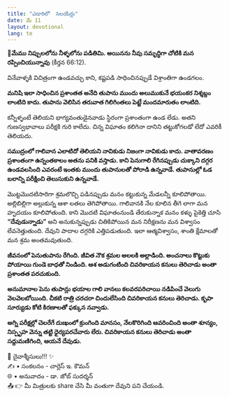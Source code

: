 ```yaml
---
title: "ఎడారిలో  సెలయేర్లు"
date: మే 11
layout: devotional
lang: te
---
```



**📖మేము నిప్పులలోను నీళ్ళలోను పడితిమి. అయినను నీవు సమృద్ధిగా చోటికి మన రప్పించియున్నావు**
(కీర్తన 66:12). 

వినేవాళ్ళకి విచిత్రంగా ఉండవచ్చు కాని, కష్టపడి సాధించినప్పుడే విశ్రాంతిగా ఉండగలం. 

**మనిషి ఇలా సాధించిన ప్రశాంతత అనేది తుపాను ముందు అలుముకునే భయంకర నిశ్శబ్దం లాంటిది కాదు. తుపాను వెలిసిన తరువాత గిలిగింతలు పెట్టే మందమారుతం లాంటిది.**

కన్నీళ్ళంటే తెలియని భాగ్యవంతుడైనవాడు స్థిరంగా ప్రశాంతంగా ఉండ లేడు. అతని గుణస్వభావాలు పరీక్షకి గురి కాలేదు. చిన్న విఘాతం కలిగినా దానిని తట్టుకోగలడో లేదో ఎవరికీ తెలియదు. 

**సముద్రంలో గాలివాన ఎలాటిదో తెలియని నావికుడు నిజంగా నావికుడు కాదు. వాతావరణం ప్రశాంతంగా ఉన్నంతకాలం అతను పనికి వస్తాడు. కాని పెనుగాలి రేగినప్పుడు చుక్కాని దగ్గర ఉండవలసింది ఎవరంటే ఇంతకు ముందు తుపానులతో పోరాడి ఉన్నవాడే. తుపానుల్లో ఓడ బలాన్ని పరీక్షించి తెలుసుకుని ఉన్నవాడే.**

మొట్టమొదటిసారిగా శ్రమలొచ్చి పడినప్పుడు మనం కట్టుకున్న మేడలన్నీ కూలిపోతాయి. అల్లిబిల్లిగా అల్లుకున్న ఆశా లతలు తెగిపోతాయి. గాలివానకి నేల కూలిన తీగె లాగా మన హృదయం కూలిపోతుంది. కాని మొదటి విఘాతంనుండి తేరుకున్నాక మనం కళ్ళు పైకెత్తి చూసి **“దేవుడున్నాడు”** అని అనుకున్నప్పుడు చితికిపోయిన మన నిరీక్షణను మన విశ్వాసం లేవనెత్తుతుంది. దేవుని పాదాల దగ్గరికి ఎత్తిపడుతుంది. ఇలా ఆత్మవిశ్వాసం, శాంతి క్షేమాలతో మన శ్రమ అంతమవుతుంది.

**జీవనంలో పెనుతుపాను రేగింది. జీవిత నౌక శ్రమల అలలకి అల్లాడింది. అంచనాలు కొట్టుకు పోయాయి గుండె బాధతో నిండింది. ఆశ అడుగంటింది చివరికాయన కనులు తెరిచాడు అంతా ప్రశాంతత పరచుకుంది.**

**అనుమానాల పెను తుపాన్లు భయాల గాలి వానలు కలవరపరిచాయి నడిపించే వెలుగు వెలవెలబోయింది. చీకటి రాత్రి చరచరా చిందులేసింది చివరికాయన కనులు తెరిచాడు. కృపా సూర్యుడు కోటి కిరణాలతో ఫక్కున నవ్వాడు.**

**అగ్ని పరీక్షల్లో చెలరేగే దుఃఖంలో క్రుంగింది మానసం, నేలకొరిగింది ఆవరించింది అంతా శూన్యం, నిస్పృహ వెన్ను తట్టి ధైర్యపరచేవారు లేరు. చివరికాయన కనులు తెరిచాడు అంతా సద్దుమణిగింది, ఆయనే దేవుడు.**

<div class="blessing">🙏 <span class="bless-text">దైవాశ్శీసులు!!!</span> ✨</div>

<div class="credit">✍️ <span class="credit-text">▪ సంకలనం - చార్లెస్ ఇ. కౌమన్</span></div>
<div class="credit">🌐 <span class="credit-text">▪ అనువాదం - డా. జోబ్ సుదర్శన్</span></div>


<div class="share">📤 👉 <span class="share-text">మీ మిత్రులకు share చేసి మీ వంతుగా దేవుని పని చేయండి.</span></div>
